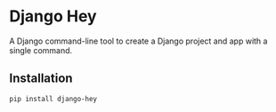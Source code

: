 # Django Hey

A Django command-line tool to create a Django project and app with a single command.

## Installation

```bash
pip install django-hey